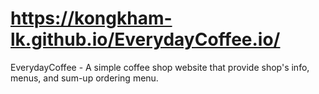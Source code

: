 # https://kongkham-lk.github.io/EverydayCoffee.io/
EverydayCoffee - A simple coffee shop website that provide shop's info, menus, and sum-up ordering menu.
